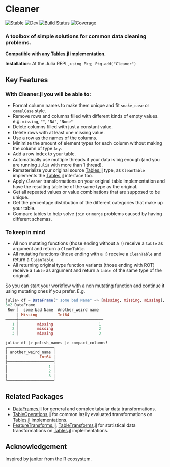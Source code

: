 # Cleaner

[![Stable](https://img.shields.io/badge/docs-stable-blue.svg)](https://TheRoniOne.github.io/Cleaner.jl/stable)
[![Dev](https://img.shields.io/badge/docs-dev-blue.svg)](https://TheRoniOne.github.io/Cleaner.jl/dev)
[![Build Status](https://github.com/TheRoniOne/Cleaner.jl/workflows/CI/badge.svg)](https://github.com/TheRoniOne/Cleaner.jl/actions)
[![Coverage](https://codecov.io/gh/TheRoniOne/Cleaner.jl/branch/master/graph/badge.svg)](https://codecov.io/gh/TheRoniOne/Cleaner.jl)
### A toolbox of simple solutions for common data cleaning problems.

**Compatible with any [Tables.jl](https://github.com/JuliaData/Tables.jl) implementation.**

**Installation**: At the Julia REPL, `using Pkg; Pkg.add("Cleaner")`

## Key Features

### With Cleaner.jl you will be able to:

- Format column names to make them unique and fit `snake_case` or `camelCase` style.
- Remove rows and columns filled with different kinds of empty values.
e.g: `missing`, `""`, `"NA"`, `"None"`
- Delete columns filled with just a constant value.
- Delete rows with at least one missing value.
- Use a row as the names of the columns.
- Minimize the amount of element types for each column without making the column of type `Any`.
- Add a row index to your table.
- Automatically use multiple threads if your data is big enough (and you are running `Julia` with more than 1 thread).
- Rematerialize your original source [Tables.jl](https://github.com/JuliaData/Tables.jl) type, as `CleanTable` implements the [Tables.jl](https://github.com/JuliaData/Tables.jl) interface too.
- Apply `Cleaner` transformations on your original table implementation and have the resulting table be of the same type as the original.
- Get all repeated values or value combinations that are supposed to be unique.
- Get the percentage distribution of the different categories that make up your table.
- Compare tables to help solve `join` or `merge` problems caused by having different schemas.

### To keep in mind

- All non mutating functions (those ending without a `!`) receive a `table` as argument and return a `CleanTable`.
- All mutating functions (those ending with a `!`) receive a `CleanTable` and return a `CleanTable`.
- All returning original type function variants (those ending with ROT) receive a `table` as argument and return a `table` of the same type of the original.

So you can start your workflow with a non mutating function and continue it using mutating ones if you prefer.
E.g.

```julia
julia> df = DataFrame(" some bad Name" => [missing, missing, missing], "Another_weird name " => [1, 2, 3])
3×2 DataFrame
 Row │  some bad Name  Another_weird name
     │ Missing         Int64
─────┼─────────────────────────────────────
   1 │        missing                    1
   2 │        missing                    2
   3 │        missing                    3

julia> df |> polish_names |> compact_columns!
┌────────────────────┐
│ another_weird_name │
│              Int64 │
├────────────────────┤
│                  1 │
│                  2 │
│                  3 │
└────────────────────┘


```

## Related Packages

- [DataFrames.jl](https://github.com/JuliaData/DataFrames.jl) for general and complex tabular data transformations.
- [TableOperations.jl](https://github.com/JuliaData/TableOperations.jl) for common lazily evaluated transformations on [Tables.jl](https://github.com/JuliaData/Tables.jl) implementations.
- [FeatureTransforms.jl](https://github.com/invenia/FeatureTransforms.jl), [TableTransforms.jl](https://github.com/JuliaML/TableTransforms.jl) for statistical data transformations on [Tables.jl](https://github.com/JuliaData/Tables.jl) implementations.

## Acknowledgement

Inspired by [janitor](https://github.com/sfirke/janitor) from the R ecosystem.

